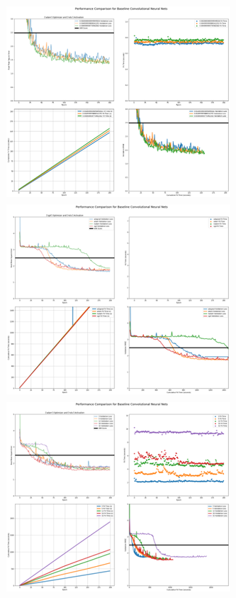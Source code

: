 ![image](https://github.com/tomgoter/w207_finalproject/blob/master/Images/LR_Sense_16SF.png "Learning Rate Sensitivity")

![image](https://github.com/tomgoter/w207_finalproject/blob/master/Images/optimizer.png?raw=true "Optimizer Sensitivity")

![image](https://github.com/tomgoter/w207_finalproject/blob/master/Images/starting_filter.png?raw=true "Starting Filter Sensitivity")
